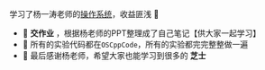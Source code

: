 学习了杨一涛老师的[操作系统](https://www.bilibili.com/video/BV1bf4y147PZ?p=1&vd_source=0a2a531b678f5afe0a34f933b2fbdcb4)，收益匪浅 :heartbeat: 

-  :peach:  **交作业** ，根据杨老师的PPT整理成了自己笔记【供大家一起学习】
-  :shaved_ice: 所有的实验代码都在`OSCppCode`，所有的实验都完完整整做一遍
-  :pizza: 最后感谢杨老师，希望大家也能学习到很多的 **芝士** 